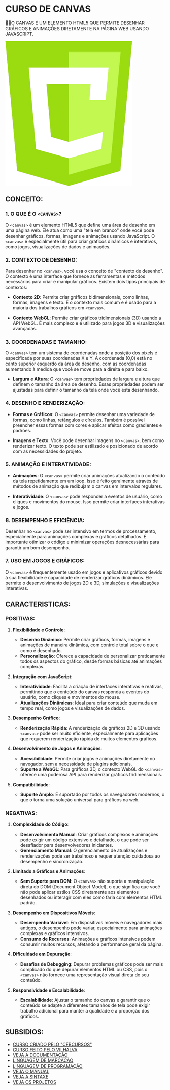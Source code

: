 # CURSO DE CANVAS
👨‍⚖️O CANVAS É UM ELEMENTO HTML5 QUE PERMITE DESENHAR GRÁFICOS E ANIMAÇÕES DIRETAMENTE NA PÁGINA WEB USANDO JAVASCRIPT.

<img src="FOTO.png" align="center" width="400"> <br>

## CONCEITO:
### 1. O QUE É O `<CANVAS>`?
O `<canvas>` é um elemento HTML5 que define uma área de desenho em uma página web. Ele atua como uma "tela em branco" onde você pode desenhar gráficos, formas, imagens e animações usando JavaScript. O `<canvas>` é especialmente útil para criar gráficos dinâmicos e interativos, como jogos, visualizações de dados e animações.

### 2. CONTEXTO DE DESENHO:
Para desenhar no `<canvas>`, você usa o conceito de "contexto de desenho". O contexto é uma interface que fornece as ferramentas e métodos necessários para criar e manipular gráficos. Existem dois tipos principais de contextos:

- **Contexto 2D**: Permite criar gráficos bidimensionais, como linhas, formas, imagens e texto. É o contexto mais comum e é usado para a maioria dos trabalhos gráficos em `<canvas>`.
  
- **Contexto WebGL**: Permite criar gráficos tridimensionais (3D) usando a API WebGL. É mais complexo e é utilizado para jogos 3D e visualizações avançadas.

### 3. COORDENADAS E TAMANHO:
O `<canvas>` tem um sistema de coordenadas onde a posição dos pixels é especificada por suas coordenadas X e Y. A coordenada (0,0) está no canto superior esquerdo da área de desenho, com as coordenadas aumentando à medida que você se move para a direita e para baixo.

- **Largura e Altura**: O `<canvas>` tem propriedades de largura e altura que definem o tamanho da área de desenho. Essas propriedades podem ser ajustadas para definir o tamanho da tela onde você está desenhando.

### 4. DESENHO E RENDERIZAÇÃO:
- **Formas e Gráficos**: O `<canvas>` permite desenhar uma variedade de formas, como linhas, retângulos e círculos. Também é possível preencher essas formas com cores e aplicar efeitos como gradientes e padrões.
  
- **Imagens e Texto**: Você pode desenhar imagens no `<canvas>`, bem como renderizar texto. O texto pode ser estilizado e posicionado de acordo com as necessidades do projeto.

### 5. ANIMAÇÃO E INTERATIVIDADE:
- **Animações**: O `<canvas>` permite criar animações atualizando o conteúdo da tela repetidamente em um loop. Isso é feito geralmente através de métodos de animação que redibujam o canvas em intervalos regulares.

- **Interatividade**: O `<canvas>` pode responder a eventos de usuário, como cliques e movimentos do mouse. Isso permite criar interfaces interativas e jogos.

### 6. DESEMPENHO E EFICIÊNCIA:
Desenhar no `<canvas>` pode ser intensivo em termos de processamento, especialmente para animações complexas e gráficos detalhados. É importante otimizar o código e minimizar operações desnecessárias para garantir um bom desempenho.

### 7. USO EM JOGOS E GRÁFICOS:
O `<canvas>` é frequentemente usado em jogos e aplicativos gráficos devido à sua flexibilidade e capacidade de renderizar gráficos dinâmicos. Ele permite o desenvolvimento de jogos 2D e 3D, simulações e visualizações interativas.

## CARACTERISTICAS:
### POSITIVAS:
1. **Flexibilidade e Controle**:
   - **Desenho Dinâmico**: Permite criar gráficos, formas, imagens e animações de maneira dinâmica, com controle total sobre o que e como é desenhado.
   - **Personalização**: Oferece a capacidade de personalizar praticamente todos os aspectos do gráfico, desde formas básicas até animações complexas.

2. **Integração com JavaScript**:
   - **Interatividade**: Facilita a criação de interfaces interativas e reativas, permitindo que o conteúdo do canvas responda a eventos do usuário, como cliques e movimentos do mouse.
   - **Atualizações Dinâmicas**: Ideal para criar conteúdo que muda em tempo real, como jogos e visualizações de dados.

3. **Desempenho Gráfico**:
   - **Renderização Rápida**: A renderização de gráficos 2D e 3D usando `<canvas>` pode ser muito eficiente, especialmente para aplicações que requerem renderização rápida de muitos elementos gráficos.

4. **Desenvolvimento de Jogos e Animações**:
   - **Acessibilidade**: Permite criar jogos e animações diretamente no navegador, sem a necessidade de plugins adicionais.
   - **Suporte a WebGL**: Para gráficos 3D, o contexto WebGL do `<canvas>` oferece uma poderosa API para renderizar gráficos tridimensionais.

5. **Compatibilidade**:
   - **Suporte Amplo**: É suportado por todos os navegadores modernos, o que o torna uma solução universal para gráficos na web.

### NEGATIVAS:
1. **Complexidade do Código**:
   - **Desenvolvimento Manual**: Criar gráficos complexos e animações pode exigir um código extensivo e detalhado, o que pode ser desafiador para desenvolvedores iniciantes.
   - **Gerenciamento Manual**: O gerenciamento de atualizações e renderizações pode ser trabalhoso e requer atenção cuidadosa ao desempenho e sincronização.

2. **Limitado a Gráficos e Animações**:
   - **Sem Suporte para DOM**: O `<canvas>` não suporta a manipulação direta do DOM (Document Object Model), o que significa que você não pode aplicar estilos CSS diretamente aos elementos desenhados ou interagir com eles como faria com elementos HTML padrão.

3. **Desempenho em Dispositivos Móveis**:
   - **Desempenho Variável**: Em dispositivos móveis e navegadores mais antigos, o desempenho pode variar, especialmente para animações complexas e gráficos intensivos.
   - **Consumo de Recursos**: Animações e gráficos intensivos podem consumir muitos recursos, afetando a performance geral da página.

4. **Dificuldade em Depuração**:
   - **Desafios de Debugging**: Depurar problemas gráficos pode ser mais complicado do que depurar elementos HTML ou CSS, pois o `<canvas>` não fornece uma representação visual direta do seu conteúdo.

5. **Responsividade e Escalabilidade**:
   - **Escalabilidade**: Ajustar o tamanho do canvas e garantir que o conteúdo se adapte a diferentes tamanhos de tela pode exigir trabalho adicional para manter a qualidade e a proporção dos gráficos.

## SUBSIDIOS:
- [CURSO CRIADO PELO "CFBCURSOS"](https://youtube.com/playlist?list=PLx4x_zx8csUgPYODrHLlIw3ibmGBudkHr&si=kLOHY39DjALX_d8s)
- [CURSO FEITO PELO VILHALVA](https://github.com/VILHALVA)
- [VEJA A DOCUMENTAÇÃO](https://developer.mozilla.org/en-US/docs/Web/API/Canvas_API)
- [LINGUAGEM DE MARCAÇÃO](https://github.com/VILHALVA/CURSO-DE-HTML-E-CSS)
- [LINGUAGEM DE PROGRAMAÇÃO](https://github.com/VILHALVA/CURSO-DE-JAVASCRIPT)
- [VEJA O MANUAL](./MANUAL.md)
- [VEJA A SINTAXE](./SINTAXE.md)
- [VEJA OS PROJETOS](https://github.com/VILHALVA?tab=repositories&q=topic:CANVAS)